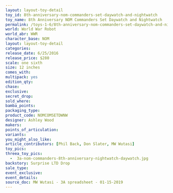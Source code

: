 ```yaml
---
layout: layout-toy-detail 
toy_id: 8th-anniversary-nom-commanders-set-daywatch-and-nightwatch
toy_name: 8th Anniversary NOM Commanders Set Daywatch and Nightwatch
permalink: /toys-1-6/8th-anniversary-nom-commanders-set-daywatch-and-nightwatch.html
world: World War Robot
world_abr: WWR
character_base: NOM
layout: layout-toy-detail
categories: 
release_date: 6/25/2016
release_price: $280 
scale: one sixth
size: 12 inches
comes_with: 
multipack: yes
edition_qty: 
chase: 
exclusive: 
secret_drop: 
sold_where: 
bamba_points: 
packaging_type: 
product_code: NOMCOMSETDWNW
designer: Ashley Wood
makers: 
points_of_articulation: 
variants: 
you_might_also_like: 
article_contributors: [Phil Back, Don Slater, MW Wutasi]
toy_pics: 
threea_toy_pics:
  -  3a-nom-commanders-8th-anniversary-nightwatch-daywatch.jpg
backstory: Surprise LTD Drop
sale_type: 
event_exclusive: 
event_details: 
source_doc: MW Wutasi - 3A spreadsheet - 01-15-2019
---
```

